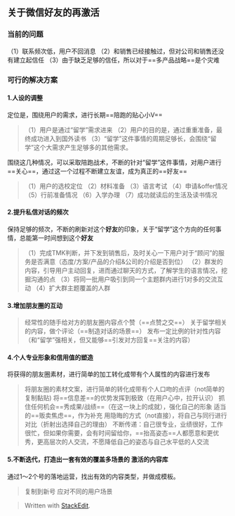 

## 关于微信好友的再激活

### 当前的问题
（1）联系频次低，用户不回消息
（2）和销售已经接触过，但对公司和销售还没有建立起信任
（3）由于缺乏足够的信任，所以对于==多产品战略==是个灾难

### 可行的解决方案
#### 1.人设的调整
定位是，围绕用户的需求，进行长期==陪跑的贴心小V==
>（1）用户是通过“留学”需求进来
>（2）用户的目的是，通过重重准备，最终成功进入到国外读书
>（3）“留学”这件事情的周期足够长，会围绕“留学”这个大需求产生足够多的其他需求。

围绕这几种情况，可以采取陪跑战术，不断的针对“留学”这件事情，对用户进行==关心==，通过这一个过程不断建立友谊，成为真正的==好友==
>（1）用户的选校定位
>（2）材料准备
>（3）语言考试
>（4）申请&offer情况
>（5）行前准备情况
>（6）入学办理
>（7）成功就读后的生活及读书情况

#### 2.提升私信对话的频次
保持足够的频次，不断的刷新对这个**好友**的印象，关于“留学”这个方向的任何事情，总能第一时间想到这个**好友**
>（1）完成TMK判断，并下发到销售后，及时关心一下用户对于“顾问”的服务是否满意（态度/方案/产品的介绍&公司的介绍是否到位）
>（2）群发的内容，引导用户主动回复，进而通过聊天的方式，了解学生的语言情况，挖掘沟通的点
>（3）将同一批用户吸引到同一个主题群内进行1对多的交流互动
>（4）扩大群主题覆盖的人群

#### 3.增加朋友圈的互动
>经常性的随手给对方的朋友圈内容点个赞（==点赞之交==）
>关于留学相关的内容，做个评论（==制造对话的场景==）
>发布一定比例的针对性内容（和“留学”强相关，但又能够==引发对方回复==关注的内容）

#### 4.个人专业形象和信用值的塑造
将获得的朋友圈素材，进行简单的加工转化成带有个人属性的内容进行发布
>将朋友圈的素材文案，进行简单的转化成带有个人口吻的点评（not简单的复制黏贴)
>将==信息差==的优势发挥到极致（在用户心中，拉开认识）
>抓住任何机会==秀成果/战绩==（在这一块上的成就），强化自己的形象
>适当的==贩卖焦虑==，作为补充
>用隐晦的方式（not直接），将自己与同行进行对比（折射出选择自己的理由）
>不断传递：自己很专业，业绩很好，工作很忙，但如果你需要，会有时间留给你，==抬高姿态==人都愿意和更优秀，更高层次的人交流，不愿降低自己的姿态与自己水平低的人交流

#### 5.不断迭代，打造出一套有效的覆盖多场景的 激活的内容库
通过1～2个号的落地运营，找出有效的内容类型，并做成模板。
>复制到新号
>应对不同的用户场景


> Written with [StackEdit](https://stackedit.io/).


<!--stackedit_data:
eyJoaXN0b3J5IjpbLTkzOTc2OTc1LDE3MzU5NTc2MzUsLTExOT
E4MDAwMTMsMTI1OTY2MTcyOCwtMTI2NTA5MzMzMywtMTE3MTI1
MDUwOCwxMjc3NzE2NTU0LC0zOTQxNzI3MTldfQ==
-->